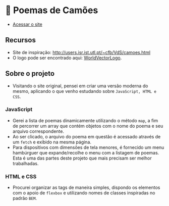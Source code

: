# :book: Poemas de Camões

- [Acessar o site](https://augusto-davi.github.io/poemas-de-camoes/)

## Recursos

- Site de inspiração: <http://users.isr.ist.utl.pt/~cfb/VdS/camoes.html>
- O logo pode ser encontrado aqui: [WorldVectorLogo](https://worldvectorlogo.com/pt/logo/instituto-camoes).

## Sobre o projeto

- Visitando o site original, pensei em criar uma versão moderna do mesmo, aplicando o que venho estudando sobre `JavaScript, HTML e CSS`.

### JavaScript

- Gerei a lista de poemas dinamicamente utilizando o método `map`, a fim de percorrer um array que contém objetos com o nome do poema e seu arquivo correspondente.
- Ao ser clicado, o arquivo do poema em questão é acessado através de um `fetch` e exibido na mesma página.
- Para dispositivos com dimensões de tela menores, é fornecido um menu hambúrguer que expande/recolhe o menu com a listagem de poemas. Esta é uma das partes deste projeto que mais precisam ser melhor trabalhadas.

### HTML e CSS

- Procurei organizar as tags de maneira simples, dispondo os elementos com o apoio de `flexbox` e utilizando nomes de classes inspiradas no padrão `BEM`.
